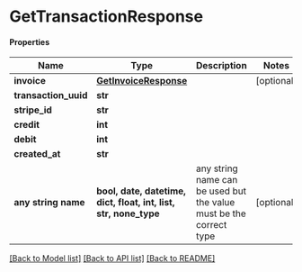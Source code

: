 # GetTransactionResponse

#### Properties
Name | Type | Description | Notes
------------ | ------------- | ------------- | -------------
**invoice** | [**GetInvoiceResponse**](GetInvoiceResponse.md) |  | [optional] 
**transaction_uuid** | **str** |  | 
**stripe_id** | **str** |  | 
**credit** | **int** |  | 
**debit** | **int** |  | 
**created_at** | **str** |  | 
**any string name** | **bool, date, datetime, dict, float, int, list, str, none_type** | any string name can be used but the value must be the correct type | [optional]

[[Back to Model list]](../README.md#documentation-for-models) [[Back to API list]](../README.md#documentation-for-api-endpoints) [[Back to README]](../README.md)


